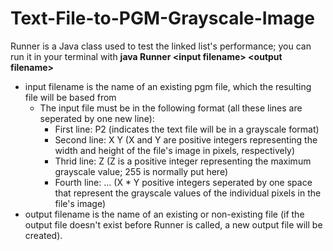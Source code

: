 # Text-File-to-PGM-Grayscale-Image

Runner is a Java class used to test the linked list's performance; you can run it in your terminal with <strong>java Runner \<input filename\> \<output filename\></strong>
* input filename is the name of an existing pgm file, which the resulting file will be based from
  * The input file must be in the following format (all these lines are seperated by one new line):
    * First line: P2 (indicates the text file will be in a grayscale format)
    * Second line: X Y (X and Y are positive integers representing the width and height of the file's image in pixels, respectively)
    * Thrid line: Z (Z is a positive integer representing the maximum grayscale value; 255 is normally put here)
    * Fourth line: ... (X * Y positive integers seperated by one space that represent the grayscale values of the individual pixels in the file's image)
* output filename is the name of an existing or non-existing file (if the output file doesn't exist before Runner is called, a new output file will be created).
